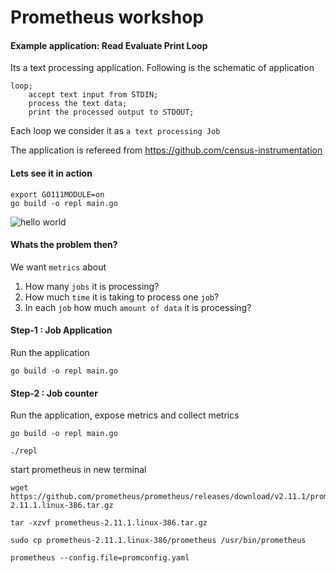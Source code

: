 # Prometheus workshop

#### Example application: Read Evaluate Print Loop

Its a text processing application. 
Following is the schematic of application

```
loop;
    accept text input from STDIN;
    process the text data;
    print the processed output to STDOUT;
```

Each loop we consider it as `a text processing Job` 

The application is refereed from https://github.com/census-instrumentation

#### Lets see it in action
```
export GO111MODULE=on
go build -o repl main.go
```

![hello world](https://i.ibb.co/F6vgpZG/hello-repl.png)

#### Whats the problem then?

We want `metrics` about 
1. How many `jobs` it is processing? 
2. How much `time` it is taking to process one `job`?
3. In each `job` how much `amount of data` it is processing?

#### Step-1 : Job Application
Run the application
```
go build -o repl main.go
```

#### Step-2 : Job counter

Run the application, expose metrics and collect metrics

```
go build -o repl main.go

./repl
```

start prometheus in new terminal
```
wget https://github.com/prometheus/prometheus/releases/download/v2.11.1/prometheus-2.11.1.linux-386.tar.gz

tar -xzvf prometheus-2.11.1.linux-386.tar.gz 

sudo cp prometheus-2.11.1.linux-386/prometheus /usr/bin/prometheus

prometheus --config.file=promconfig.yaml
```